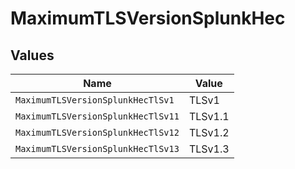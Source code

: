 # MaximumTLSVersionSplunkHec


## Values

| Name                               | Value                              |
| ---------------------------------- | ---------------------------------- |
| `MaximumTLSVersionSplunkHecTlSv1`  | TLSv1                              |
| `MaximumTLSVersionSplunkHecTlSv11` | TLSv1.1                            |
| `MaximumTLSVersionSplunkHecTlSv12` | TLSv1.2                            |
| `MaximumTLSVersionSplunkHecTlSv13` | TLSv1.3                            |